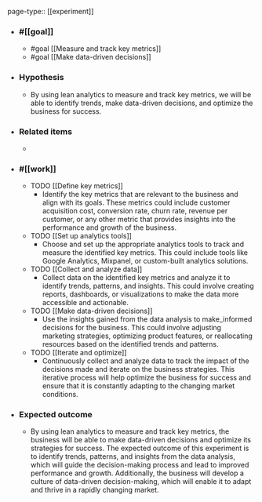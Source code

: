 page-type:: [[experiment]]



  - ### #[[goal]]
    - #goal [[Measure and track key metrics]]
    - #goal [[Make data-driven decisions]]
  - ### Hypothesis
    - By using lean analytics to measure and track key metrics, we will be able to identify trends, make data-driven decisions, and optimize the business for success.
  - ### Related items
    - 
  - ### #[[work]]
    - TODO [[Define key metrics]]
      - Identify the key metrics that are relevant to the business and align with its goals. These metrics could include customer acquisition cost, conversion rate, churn rate, revenue per customer, or any other metric that provides insights into the performance and growth of the business.
    - TODO [[Set up analytics tools]]
      - Choose and set up the appropriate analytics tools to track and measure the identified key metrics. This could include tools like Google Analytics, Mixpanel, or custom-built analytics solutions.
    - TODO [[Collect and analyze data]]
      - Collect data on the identified key metrics and analyze it to identify trends, patterns, and insights. This could involve creating reports, dashboards, or visualizations to make the data more accessible and actionable.
    - TODO [[Make data-driven decisions]]
      - Use the insights gained from the data analysis to make_informed decisions for the business. This could involve adjusting marketing strategies, optimizing product features, or reallocating resources based on the identified trends and patterns.
    - TODO [[Iterate and optimize]]
      - Continuously collect and analyze data to track the impact of the decisions made and iterate on the business strategies. This iterative process will help optimize the business for success and ensure that it is constantly adapting to the changing market conditions.
  - ### Expected outcome
    - By using lean analytics to measure and track key metrics, the business will be able to make data-driven decisions and optimize its strategies for success. The expected outcome of this experiment is to identify trends, patterns, and insights from the data analysis, which will guide the decision-making process and lead to improved performance and growth. Additionally, the business will develop a culture of data-driven decision-making, which will enable it to adapt and thrive in a rapidly changing market.
